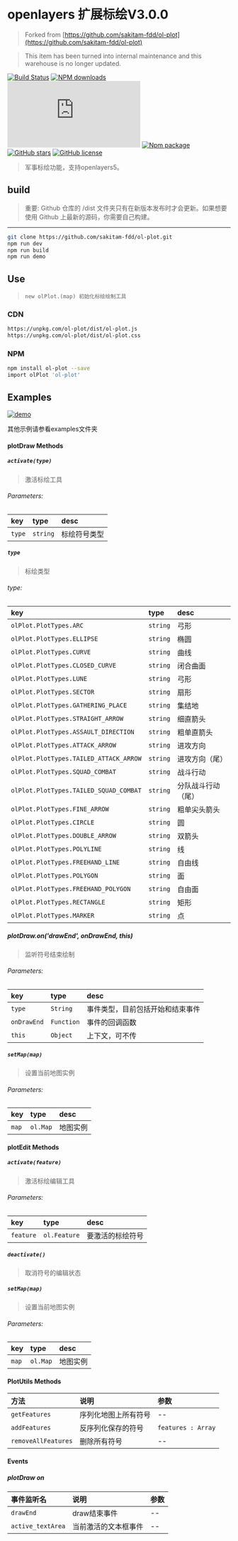 # openlayers 扩展标绘V3.0.0

> Forked from [https://github.com/sakitam-fdd/ol-plot](https://github.com/sakitam-fdd/ol-plot)

> This item has been turned into internal maintenance and this warehouse is no longer updated.

[![Build Status](https://travis-ci.org/sakitam-fdd/ol-plot.svg?branch=master)](https://www.travis-ci.org/sakitam-fdd/ol-plot)
[![NPM downloads](https://img.shields.io/npm/dm/ol-plot.svg)](https://npmjs.org/package/ol-plot)
![JS gzip size](http://img.badgesize.io/https://unpkg.com/ol-plot/dist/ol-plot.js?compression=gzip&label=gzip%20size:%20JS)
[![Npm package](https://img.shields.io/npm/v/ol-plot.svg)](https://www.npmjs.org/package/ol-plot)
[![GitHub stars](https://img.shields.io/github/stars/sakitam-fdd/ol-plot.svg)](https://github.com/sakitam-fdd/ol-plot/stargazers)
[![GitHub license](https://img.shields.io/badge/license-MIT-blue.svg)](https://raw.githubusercontent.com/sakitam-fdd/ol-plot/master/LICENSE)

> 军事标绘功能，支持openlayers5。

## build

> 重要: Github 仓库的 /dist 文件夹只有在新版本发布时才会更新。如果想要使用 Github 上最新的源码，你需要自己构建。

---

```bash
git clone https://github.com/sakitam-fdd/ol-plot.git
npm run dev
npm run build
npm run demo
```

## Use

> `new olPlot.(map) 初始化标绘绘制工具`

### CDN

```bash
https://unpkg.com/ol-plot/dist/ol-plot.js
https://unpkg.com/ol-plot/dist/ol-plot.css
```

### NPM

```bash
npm install ol-plot --save
import olPlot 'ol-plot'
```

## Examples

[![demo](https://raw.githubusercontent.com/sakitam-fdd/ol-plot/V1.0.0/examples/images/demo.png)](https://codepen.io/sakitam-fdd/pen/QMQydz)

其他示例请参看examples文件夹

#### plotDraw Methods

##### `activate(type)`

> 激活标绘工具

###### Parameters:

| key | type | desc |
| :--- | :--- | :---------- |
| `type` | `string` | 标绘符号类型 |

##### `type`

> 标绘类型

###### type:

| key | type | desc |
| :---------------------- | :--- | :---------- |
| `olPlot.PlotTypes.ARC` | `string` | 弓形 |
| `olPlot.PlotTypes.ELLIPSE` | `string` | 椭圆 |
| `olPlot.PlotTypes.CURVE` | `string` | 曲线 |
| `olPlot.PlotTypes.CLOSED_CURVE` | `string` | 闭合曲面 |
| `olPlot.PlotTypes.LUNE` | `string` | 弓形 |
| `olPlot.PlotTypes.SECTOR` | `string` | 扇形 |
| `olPlot.PlotTypes.GATHERING_PLACE` | `string` | 集结地 |
| `olPlot.PlotTypes.STRAIGHT_ARROW` | `string` | 细直箭头 |
| `olPlot.PlotTypes.ASSAULT_DIRECTION` | `string` | 粗单直箭头 |
| `olPlot.PlotTypes.ATTACK_ARROW` | `string` | 进攻方向 |
| `olPlot.PlotTypes.TAILED_ATTACK_ARROW` | `string` | 进攻方向（尾） |
| `olPlot.PlotTypes.SQUAD_COMBAT` | `string` | 战斗行动 |
| `olPlot.PlotTypes.TAILED_SQUAD_COMBAT` | `string` | 分队战斗行动（尾） |
| `olPlot.PlotTypes.FINE_ARROW` | `string` | 粗单尖头箭头 |
| `olPlot.PlotTypes.CIRCLE` | `string` | 圆 |
| `olPlot.PlotTypes.DOUBLE_ARROW` | `string` | 双箭头 |
| `olPlot.PlotTypes.POLYLINE` | `string` | 线 |
| `olPlot.PlotTypes.FREEHAND_LINE` | `string` | 自由线 |
| `olPlot.PlotTypes.POLYGON` | `string` | 面 |
| `olPlot.PlotTypes.FREEHAND_POLYGON` | `string` | 自由面 |
| `olPlot.PlotTypes.RECTANGLE` | `string` | 矩形 |
| `olPlot.PlotTypes.MARKER` | `string` | 点 |

##### plotDraw.on('drawEnd', onDrawEnd, this)

> 监听符号结束绘制

###### Parameters:

| key | type | desc |
| :--- | :--- | :---------- |
| `type` | `String` | 事件类型，目前包括开始和结束事件 |
| `onDrawEnd` | `Function` | 事件的回调函数 |
| `this` | `Object` | 上下文，可不传 |

##### `setMap(map)`

> 设置当前地图实例

###### Parameters:

| key | type | desc |
| :--- | :--- | :---------- |
| `map` | `ol.Map` | 地图实例 |


#### plotEdit Methods

##### `activate(feature)`

> 激活标绘编辑工具

###### Parameters:

| key | type | desc |
| :--- | :--- | :---------- |
| `feature` | `ol.Feature` | 要激活的标绘符号 |

##### `deactivate()`

> 取消符号的编辑状态

##### `setMap(map)`

> 设置当前地图实例

###### Parameters:

| key | type | desc |
| :--- | :--- | :---------- |
| `map` | `ol.Map` | 地图实例 |

#### PlotUtils Methods

| 方法 | 说明 | 参数 |
| :--- | :--- | :---------- |
| `getFeatures` | 序列化地图上所有符号 | -- |
| `addFeatures` | 反序列化保存的符号 | `features : Array` |
| `removeAllFeatures` | 删除所有符号 | -- |

#### Events

##### plotDraw on

| 事件监听名 | 说明 | 参数 |
| :--- | :--- | :---------- |
| `drawEnd` | draw结束事件 | -- |
| `active_textArea` | 当前激活的文本框事件 | -- |
